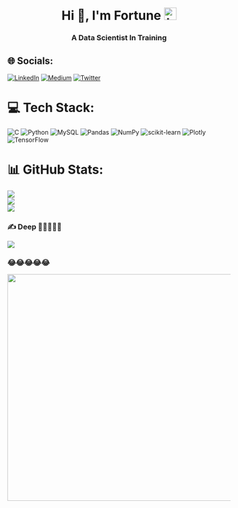 <h1 align="center">Hi 👋, I'm Fortune <img src="https://emoji.slack-edge.com/T02HBS55FCG/cool-doge/aa3c8fd9037a0604.gif" width="28" alt="hi"></h1>

<h3 align="center">A Data Scientist In Training</h3>

## 🌐 Socials:
[![LinkedIn](https://img.shields.io/badge/LinkedIn-%230077B5.svg?logo=linkedin&logoColor=white)](https://linkedin.com/in/cipher10) [![Medium](https://img.shields.io/badge/Medium-12100E?logo=medium&logoColor=white)](https://medium.com/@f_tune) [![Twitter](https://img.shields.io/badge/Twitter-%231DA1F2.svg?logo=Twitter&logoColor=white)](https://twitter.com/dataciphers) 

# 💻 Tech Stack:
![C](https://img.shields.io/badge/c-%2300599C.svg?style=for-the-badge&logo=c&logoColor=white) ![Python](https://img.shields.io/badge/python-3670A0?style=for-the-badge&logo=python&logoColor=ffdd54) ![MySQL](https://img.shields.io/badge/mysql-%2300f.svg?style=for-the-badge&logo=mysql&logoColor=white) ![Pandas](https://img.shields.io/badge/pandas-%23150458.svg?style=for-the-badge&logo=pandas&logoColor=white) ![NumPy](https://img.shields.io/badge/numpy-%23013243.svg?style=for-the-badge&logo=numpy&logoColor=white) ![scikit-learn](https://img.shields.io/badge/scikit--learn-%23F7931E.svg?style=for-the-badge&logo=scikit-learn&logoColor=white) ![Plotly](https://img.shields.io/badge/Plotly-%233F4F75.svg?style=for-the-badge&logo=plotly&logoColor=white) ![TensorFlow](https://img.shields.io/badge/TensorFlow-%23FF6F00.svg?style=for-the-badge&logo=TensorFlow&logoColor=white)
# 📊 GitHub Stats:
![](https://github-readme-stats.vercel.app/api?username=CipherPhantom&theme=vue-dark&hide_border=true&include_all_commits=true&count_private=false)<br/>
![](https://github-readme-streak-stats.herokuapp.com/?user=CipherPhantom&theme=vue-dark&hide_border=true)<br/>
![](https://github-readme-stats.vercel.app/api/top-langs/?username=CipherPhantom&theme=vue-dark&hide_border=true&include_all_commits=true&count_private=false&layout=compact)

### ✍️ Deep 🤩🤩🤩🤩🤩
![](https://quotes-github-readme.vercel.app/api?type=horizontal&theme=radical)

### 😂😂😂😂😂 
<img src="https://random-memer.herokuapp.com/" width="512px"/>
